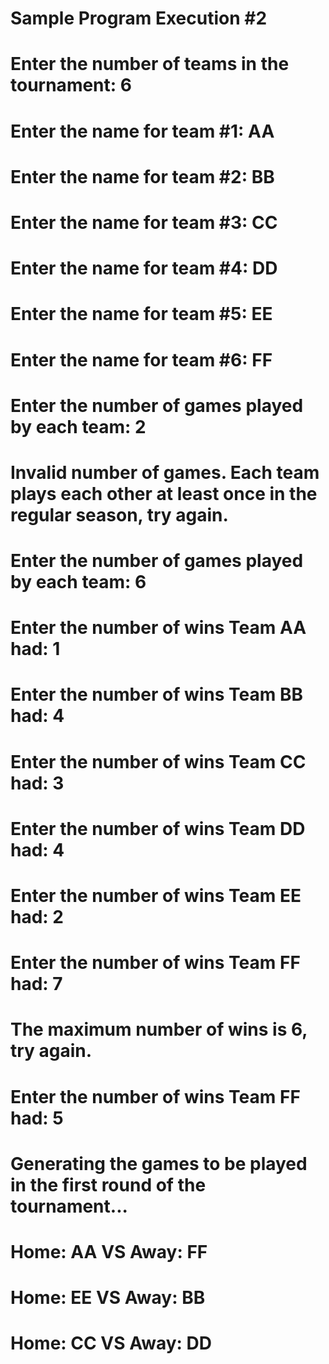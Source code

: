 # Sample Program Execution #2
# Enter the number of teams in the tournament: 6
# Enter the name for team #1: AA
# Enter the name for team #2: BB
# Enter the name for team #3: CC
# Enter the name for team #4: DD
# Enter the name for team #5: EE
# Enter the name for team #6: FF
# Enter the number of games played by each team: 2
# Invalid number of games. Each team plays each other at least once in the regular season, try again.
# Enter the number of games played by each team: 6
# Enter the number of wins Team AA had: 1 
# Enter the number of wins Team BB had: 4 
# Enter the number of wins Team CC had: 3 
# Enter the number of wins Team DD had: 4 
# Enter the number of wins Team EE had: 2 
# Enter the number of wins Team FF had: 7 
# The maximum number of wins is 6, try again.
# Enter the number of wins Team FF had: 5 
# Generating the games to be played in the first round of the tournament...
# Home: AA VS Away: FF
# Home: EE VS Away: BB
# Home: CC VS Away: DD